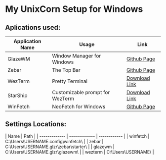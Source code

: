 # My UnixCorn Setup for Windows

## Aplications used:

| Application Name | Usage | Link |
| ------------- | ------------- | ------------ |
| GlazeWM  | Window Manager for Windows | [Github Page](https://github.com/glzr-io/glazewm) |
| Zebar  | The Top Bar | [Github Page](https://github.com/glzr-io/zebar) |
| WezTerm  | Pretty Terminal | [Download Link](https://wezfurlong.org/wezterm/index.html) |
| StarShip  | Customizable prompt for WezTerm | [Download Link](https://starship.rs/) |
| WinFetch  | NeoFetch for Windows | [Github Page](https://github.com/lptstr/winfetch) |

## Settings Locations:

| Name | Path |
| ------------- | ------------- | ------------ |
| winfetch | C:\Users\USERNAME\.config\winfetch\ |
| zebar  | C:\Users\USERNAME\.glzr\zebar\starter\ |
| glazewm  | C:\Users\USERNAME\.glzr\glazewm\ |
| wezterm  | C:\Users\USERNAME\ |
